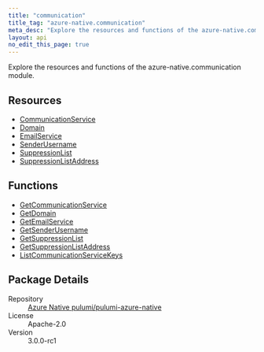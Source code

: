 ```yaml
---
title: "communication"
title_tag: "azure-native.communication"
meta_desc: "Explore the resources and functions of the azure-native.communication module."
layout: api
no_edit_this_page: true
---
```


<!-- WARNING: this file was generated by Pulumi Docs Generator. -->
<!-- Do not edit by hand unless you're certain you know what you are doing! -->

Explore the resources and functions of the azure-native.communication module.

<h2 id="resources">Resources</h2>
<ul class="api">
    <li><a href="communicationservice/" title="CommunicationService">CommunicationService</a></li>
    <li><a href="domain/" title="Domain">Domain</a></li>
    <li><a href="emailservice/" title="EmailService">EmailService</a></li>
    <li><a href="senderusername/" title="SenderUsername">SenderUsername</a></li>
    <li><a href="suppressionlist/" title="SuppressionList">SuppressionList</a></li>
    <li><a href="suppressionlistaddress/" title="SuppressionListAddress">SuppressionListAddress</a></li>
</ul>

<h2 id="functions">Functions</h2>
<ul class="api">
    <li><a href="getcommunicationservice/" title="GetCommunicationService">GetCommunicationService</a></li>
    <li><a href="getdomain/" title="GetDomain">GetDomain</a></li>
    <li><a href="getemailservice/" title="GetEmailService">GetEmailService</a></li>
    <li><a href="getsenderusername/" title="GetSenderUsername">GetSenderUsername</a></li>
    <li><a href="getsuppressionlist/" title="GetSuppressionList">GetSuppressionList</a></li>
    <li><a href="getsuppressionlistaddress/" title="GetSuppressionListAddress">GetSuppressionListAddress</a></li>
    <li><a href="listcommunicationservicekeys/" title="ListCommunicationServiceKeys">ListCommunicationServiceKeys</a></li>
</ul>

<h2 id="package-details">Package Details</h2>
<dl class="package-details">
	<dt>Repository</dt>
	<dd><a href="https://github.com/pulumi/pulumi-azure-native">Azure Native pulumi/pulumi-azure-native</a></dd>
	<dt>License</dt>
	<dd>Apache-2.0</dd>
	<dt>Version</dt>
	<dd>3.0.0-rc1</dd>
</dl>

